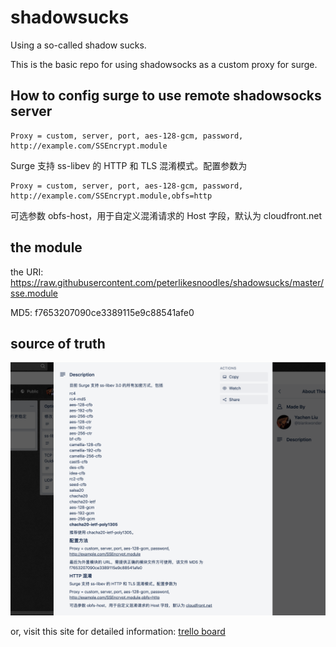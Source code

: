 # shadowsucks

Using a so-called shadow sucks.

This is the basic repo for using shadowsocks as a custom proxy for surge.

## How to config surge to use remote shadowsocks server

```
Proxy = custom, server, port, aes-128-gcm, password, http://example.com/SSEncrypt.module
```

Surge 支持 ss-libev 的 HTTP 和 TLS 混淆模式。配置参数为

```
Proxy = custom, server, port, aes-128-gcm, password, http://example.com/SSEncrypt.module,obfs=http
```

可选参数 obfs-host，用于自定义混淆请求的 Host 字段，默认为 cloudfront.net


## the module

the URI: https://raw.githubusercontent.com/peterlikesnoodles/shadowsucks/master/sse.module

MD5: f7653207090ce3389115e9c88541afe0

## source of truth

![screenshot of the issue on trello](./screenshot.png)

or, visit this site for detailed information: [trello board](https://trello.com/c/BTr0vG1O/47-ss-libev-%E7%9A%84%E6%94%AF%E6%8C%81%E6%83%85%E5%86%B5)
